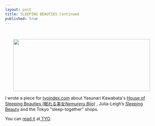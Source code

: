 ```yaml
---
layout: post
title: SLEEPING BEAUTIES Continued
published: true
---
```

&nbsp;
<p style="text-align: center;"><a href="http://tyoindex.com/2013/03/sleeping-next-to-sleeping-beauties/"><img class="aligncenter  wp-image-496" title="a98466_cuddle" src="http://bastardsoftheinfinite.com/khartrum/wp-content/uploads/2013/05/a98466_cuddle.jpg" alt="" width="450" height="171" /></a></p>
I wrote a piece for <a href="http://tyoindex.com/">tyoindex.com</a> about Yasunari Kawabata's <a href="http://en.wikipedia.org/wiki/The_House_of_the_Sleeping_Beauties">House of Sleeping Beauties (眠れる美女<em>Nemureru Bijo)</em></a> , Julia-Leigh’s <a href="http://www.imdb.com/title/tt1588398/">Sleeping Beauty</a> and the Tokyo "sleep-together" shops.

You can <a href="http://tyoindex.com/2013/03/sleeping-next-to-sleeping-beauties/">read it</a> at<a href="http://tyoindex.com/2013/03/sleeping-next-to-sleeping-beauties/"> TYO</a>.
